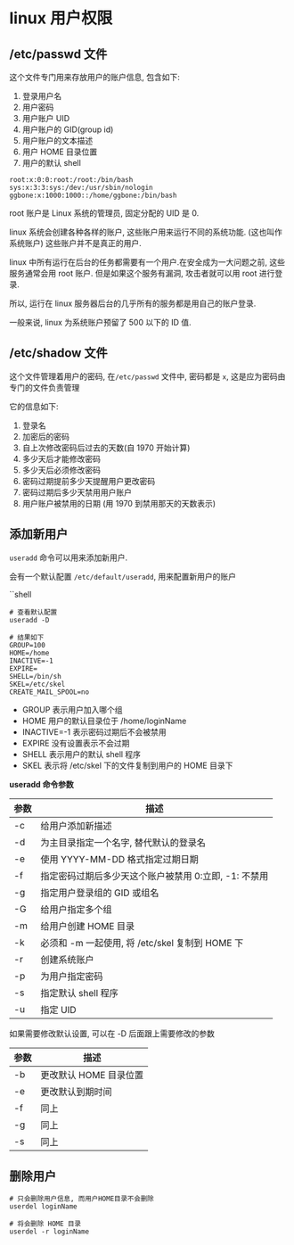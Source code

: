 # linux 用户权限

## /etc/passwd 文件

这个文件专门用来存放用户的账户信息, 包含如下:

1. 登录用户名
2. 用户密码
3. 用户账户 UID
4. 用户账户的 GID(group id)
5. 用户账户的文本描述
6. 用户 HOME 目录位置
7. 用户的默认 shell

```
root:x:0:0:root:/root:/bin/bash
sys:x:3:3:sys:/dev:/usr/sbin/nologin
ggbone:x:1000:1000::/home/ggbone:/bin/bash
```

root 账户是 Linux 系统的管理员, 固定分配的 UID 是 0.

linux 系统会创建各种各样的账户, 这些账户用来运行不同的系统功能. (这也叫作 系统账户) 这些账户并不是真正的用户.

linux 中所有运行在后台的任务都需要有一个用户.在安全成为一大问题之前, 这些服务通常会用 root 账户. 但是如果这个服务有漏洞, 攻击者就可以用 root 进行登录.

所以, 运行在 linux 服务器后台的几乎所有的服务都是用自己的账户登录.

一般来说, linux 为系统账户预留了 500 以下的 ID 值.

## /etc/shadow 文件

这个文件管理着用户的密码, 在`/etc/passwd` 文件中, 密码都是 `x`, 这是应为密码由专门的文件负责管理

它的信息如下:

1. 登录名
2. 加密后的密码
3. 自上次修改密码后过去的天数(自 1970 开始计算)
4. 多少天后才能修改密码
5. 多少天后必须修改密码
6. 密码过期提前多少天提醒用户更改密码
7. 密码过期后多少天禁用用户账户
8. 用户账户被禁用的日期 (用 1970 到禁用那天的天数表示)

## 添加新用户

`useradd` 命令可以用来添加新用户.

会有一个默认配置 `/etc/default/useradd`, 用来配置新用户的账户

``shell

```shell
# 查看默认配置
useradd -D

# 结果如下
GROUP=100
HOME=/home
INACTIVE=-1
EXPIRE=
SHELL=/bin/sh
SKEL=/etc/skel
CREATE_MAIL_SPOOL=no
```

- GROUP 表示用户加入哪个组
- HOME 用户的默认目录位于 /home/loginName
- INACTIVE=-1 表示密码过期后不会被禁用
- EXPIRE 没有设置表示不会过期
- SHELL 表示用户的默认 shell 程序
- SKEL 表示将 /etc/skel 下的文件复制到用户的 HOME 目录下

**useradd 命令参数**

| 参数 | 描述                                                  |
| ---- | ----------------------------------------------------- |
| -c   | 给用户添加新描述                                      |
| -d   | 为主目录指定一个名字, 替代默认的登录名                |
| -e   | 使用 YYYY-MM-DD 格式指定过期日期                      |
| -f   | 指定密码过期后多少天这个账户被禁用 0:立即, -1: 不禁用 |
| -g   | 指定用户登录组的 GID 或组名                           |
| -G   | 给用户指定多个组                                      |
| -m   | 给用户创建 HOME 目录                                  |
| -k   | 必须和 -m 一起使用, 将 /etc/skel 复制到 HOME 下       |
| -r   | 创建系统账户                                          |
| -p   | 为用户指定密码                                        |
| -s   | 指定默认 shell 程序                                   |
| -u   | 指定 UID                                              |

如果需要修改默认设置, 可以在 -D 后面跟上需要修改的参数

| 参数 | 描述                   |
| ---- | ---------------------- |
| -b   | 更改默认 HOME 目录位置 |
| -e   | 更改默认到期时间       |
| -f   | 同上                   |
| -g   | 同上                   |
| -s   | 同上                   |

## 删除用户

```shell
# 只会删除用户信息, 而用户HOME目录不会删除
userdel loginName

# 将会删除 HOME 目录
userdel -r loginName
```
